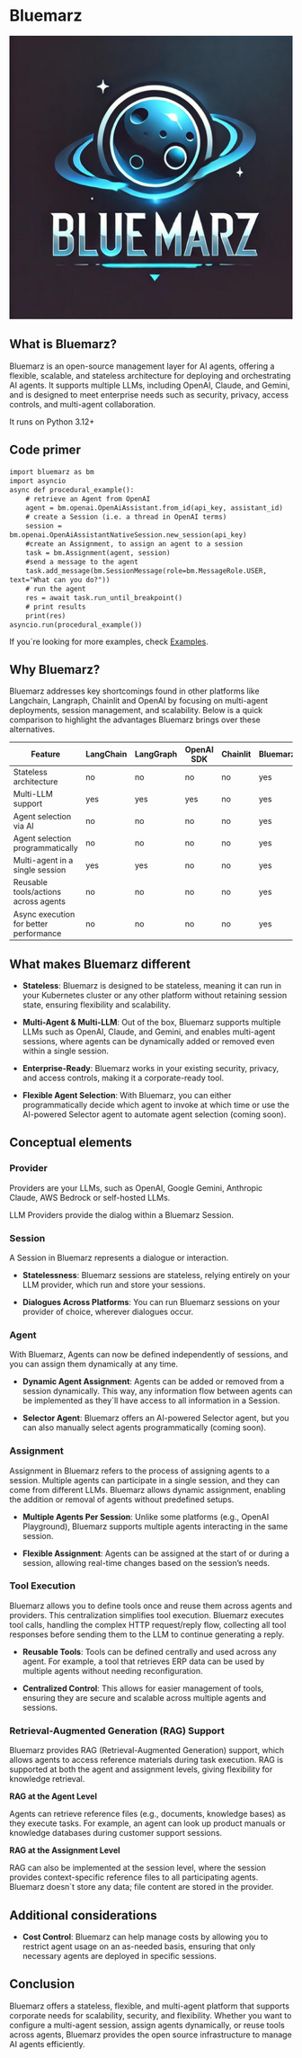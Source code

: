 # Bluemarz

![Bluemarz logo](bluemarz.png "Bluemarz logo")

## What is Bluemarz?

Bluemarz is an open-source management layer for AI agents, offering a flexible, scalable, and stateless architecture for deploying and orchestrating AI agents.
It supports multiple LLMs, including OpenAI, Claude, and Gemini, and is designed to meet enterprise needs such as security, privacy, access controls, and multi-agent collaboration.

It runs on Python 3.12+

## Code primer

```
import bluemarz as bm
import asyncio
async def procedural_example():
    # retrieve an Agent from OpenAI
    agent = bm.openai.OpenAiAssistant.from_id(api_key, assistant_id)
    # create a Session (i.e. a thread in OpenAI terms)
    session = bm.openai.OpenAiAssistantNativeSession.new_session(api_key)
    #create an Assignment, to assign an agent to a session
    task = bm.Assignment(agent, session)
    #send a message to the agent
    task.add_message(bm.SessionMessage(role=bm.MessageRole.USER, text="What can you do?"))
    # run the agent
    res = await task.run_until_breakpoint()
    # print results
    print(res)
asyncio.run(procedural_example())
```

If you´re looking for more examples, check [Examples](Examples.md).


## Why Bluemarz?

Bluemarz addresses key shortcomings found in other platforms like Langchain, Langraph, Chainlit and OpenAI by focusing on multi-agent deployments, session management, and scalability. 
Below is a quick comparison to highlight the advantages Bluemarz brings over these alternatives.

| Feature                                | LangChain | LangGraph | OpenAI SDK | Chainlit | Bluemarz |
|----------------------------------------|-----------|-----------|------------|----------|----------|
| Stateless architecture                 | no        | no        | no         | no       | yes      |
| Multi-LLM support                      | yes       | yes       | yes        | no       | yes      |
| Agent selection via AI                 | no        | no        | no         | no       | yes      |
| Agent selection programmatically       | no        | no        | no         | no       | yes      |
| Multi-agent in a single session        | yes       | yes       | no         | no       | yes      |
| Reusable tools/actions across agents   | no        | no        | no         | no       | yes      |
| Async execution for better performance | no        | no        | no         | no       | yes      |


## What makes Bluemarz different

- **Stateless**: Bluemarz is designed to be stateless, meaning it can run 
in your Kubernetes cluster or any other platform without 
retaining session state, ensuring flexibility and scalability.

- **Multi-Agent & Multi-LLM**: Out of the box, Bluemarz supports 
multiple LLMs such as OpenAI, Claude, and Gemini, and enables multi-agent 
sessions, where agents can be dynamically added or removed even within a single session.

- **Enterprise-Ready**: Bluemarz works in your existing security, 
privacy, and access controls, making it a corporate-ready tool.

- **Flexible Agent Selection**: With Bluemarz, you can either 
programmatically decide which agent to invoke at which time or use 
the AI-powered Selector agent to automate agent selection (coming soon).

## Conceptual elements

### Provider 

Providers are your LLMs, such as OpenAI,
Google Gemini, Anthropic Claude, AWS Bedrock or self-hosted LLMs.

LLM Providers provide the dialog within a Bluemarz Session.

### Session

A Session in Bluemarz represents a dialogue or interaction.

- **Statelessness**: Bluemarz sessions are stateless, relying entirely 
on your LLM provider, which run and store your sessions.

- **Dialogues Across Platforms**: You can run Bluemarz sessions on 
your provider of choice, wherever dialogues occur.

### Agent

With Bluemarz, Agents can now be defined independently of sessions, and you can assign them dynamically at any time.

- **Dynamic Agent Assignment**: Agents can be added or removed from a session dynamically.
This way, any information flow between agents can be implemented as they´ll have access to all information
in a Session.

- **Selector Agent**: Bluemarz offers an AI-powered Selector agent, but you can also manually select agents programmatically (coming soon). 

### Assignment

Assignment in Bluemarz refers to the process of assigning agents to a session. 
Multiple agents can participate in a single session, and they can come from different LLMs. 
Bluemarz allows dynamic assignment, enabling the addition or removal of agents without predefined setups.

- **Multiple Agents Per Session**: Unlike some platforms (e.g., OpenAI Playground), Bluemarz supports multiple agents interacting in the same session.

- **Flexible Assignment**: Agents can be assigned at the start of or during a session, allowing real-time changes based on the session’s needs.


### Tool Execution

Bluemarz allows you to define tools once and reuse them across agents and providers. 
This centralization simplifies tool execution. Bluemarz executes tool calls, handling the complex HTTP request/reply flow,
collecting all tool responses before sending them to the LLM to continue generating a reply.  

- **Reusable Tools**: Tools can be defined centrally and used across any agent. 
For example, a tool that retrieves ERP data can be used by multiple agents without needing reconfiguration.

- **Centralized Control**: This allows for easier management of tools, ensuring they are 
secure and scalable across multiple agents and sessions.

### Retrieval-Augmented Generation (RAG) Support

Bluemarz provides RAG (Retrieval-Augmented Generation) support, which allows agents to 
access reference materials during task execution. 
RAG is supported at both the agent and assignment levels, giving flexibility for knowledge retrieval.

**RAG at the Agent Level**

Agents can retrieve reference files (e.g., documents, knowledge bases) as they execute tasks. 
For example, an agent can look up product manuals or knowledge databases during customer support sessions.

**RAG at the Assignment Level**

RAG can also be implemented at the session level, where the session provides context-specific 
reference files to all participating agents. Bluemarz doesn´t store any data; file content are stored in the provider.

## Additional considerations

- **Cost Control**: Bluemarz can help manage costs by allowing you to restrict agent usage on an as-needed basis, ensuring that only necessary agents are deployed in specific sessions.

## Conclusion

Bluemarz offers a stateless, flexible, and multi-agent platform that supports corporate needs for scalability, security, and flexibility. 
Whether you want to configure a multi-agent session, assign agents dynamically, or reuse tools across agents, Bluemarz provides the open source infrastructure to manage AI agents efficiently.


 
